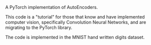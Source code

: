 A PyTorch implementation of AutoEncoders.

This code is a "tutorial" for those that know and have implemented computer vision, specifically Convolution Neural Networks, and are
migrating to the PyTorch library.

The code is implemented in the MNIST hand written digits dataset.
